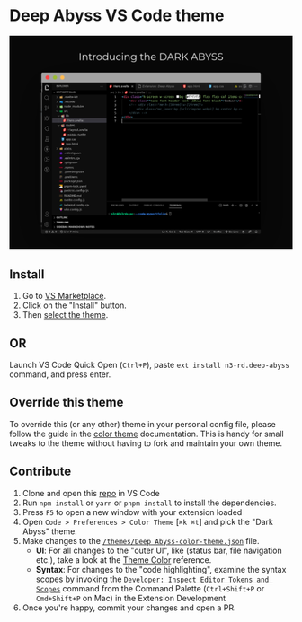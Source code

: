 
# Deep Abyss VS Code theme

![Deep Abyss VS Code theme](https://raw.githubusercontent.com/n3-rd/deep-abyss/main/theme-image.png)

## Install

1. Go to [VS Marketplace](https://marketplace.visualstudio.com/items?itemName=n3-rd.deep-abyss).
2. Click on the "Install" button.
3. Then [select the theme](https://code.visualstudio.com/docs/getstarted/themes#_selecting-the-color-theme).

## OR

Launch VS Code Quick Open (`Ctrl+P`), paste `ext install n3-rd.deep-abyss` command, and press enter.


## Override this theme

To override this (or any other) theme in your personal config file, please follow the guide in the [color theme](https://code.visualstudio.com/api/extension-guides/color-theme) documentation. This is handy for small tweaks to the theme without having to fork and maintain your own theme.

## Contribute

1. Clone and open this [repo](https://github.com/n3-rd/deep-abyss) in VS Code
2. Run `npm install` or `yarn` or `pnpm install` to install the dependencies.
3. Press `F5` to open a new window with your extension loaded
4. Open `Code > Preferences > Color Theme` [`⌘k ⌘t`] and pick the "Dark Abyss" theme.
5. Make changes to the [`/themes/Deep Abyss-color-theme.json`](https://github.com/n3-rd/deep-abyss/blob/main/themes/Deep%20Abyss-color-theme.json) file.
    - **UI**: For all changes to the "outer UI", like (status bar, file navigation etc.), take a look at the [Theme Color](https://code.visualstudio.com/api/references/theme-color) reference.
    - **Syntax**: For changes to the "code highlighting", examine the syntax scopes by invoking the [`Developer: Inspect Editor Tokens and Scopes`](https://code.visualstudio.com/api/language-extensions/syntax-highlight-guide#scope-inspector) command from the Command Palette (`Ctrl+Shift+P` or `Cmd+Shift+P` on Mac) in the Extension Development
6. Once you're happy, commit your changes and open a PR.

